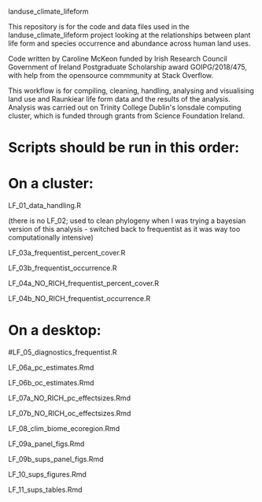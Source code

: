 landuse_climate_lifeform

This repository is for the code and data files used in the landuse_climate_lifeform project looking at the relationships between plant life form and species occurrence and abundance across human land uses.

Code written by Caroline McKeon funded by Irish Research Council Government of Ireland Postgraduate Scholarship award GOIPG/2018/475, with help from the opensource commmunity at Stack Overflow. 

This workflow is for compiling, cleaning, handling, analysing and visualising land use and Raunkiear life form data and the results of the analysis.
Analysis was carried out on Trinity College Dublin's lonsdale computing cluster, which is funded through grants from Science Foundation Ireland. 


# Scripts should be run in this order:

# On a cluster:

LF_01_data_handling.R

(there is no LF_02; used to clean phylogeny when I was trying a bayesian version of this analysis - switched back to frequentist as it was way too computationally intensive)

LF_03a_frequentist_percent_cover.R 

LF_03b_frequentist_occurrence.R

LF_04a_NO_RICH_frequentist_percent_cover.R

LF_04b_NO_RICH_frequentist_occurrence.R

# On a desktop: 

#LF_05_diagnostics_frequentist.R

LF_06a_pc_estimates.Rmd

LF_06b_oc_estimates.Rmd

LF_07a_NO_RICH_pc_effectsizes.Rmd

LF_07b_NO_RICH_oc_effectsizes.Rmd

LF_08_clim_biome_ecoregion.Rmd

LF_09a_panel_figs.Rmd

LF_09b_sups_panel_figs.Rmd

LF_10_sups_figures.Rmd

LF_11_sups_tables.Rmd


